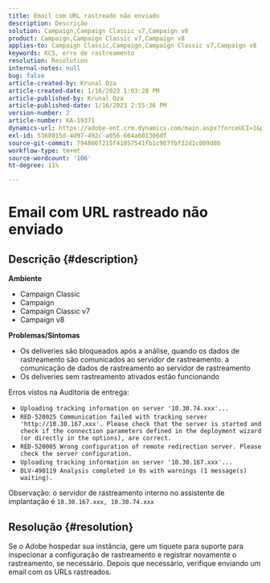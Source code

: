 ```yaml
---
title: Email com URL rastreado não enviado
description: Descrição
solution: Campaign,Campaign Classic v7,Campaign v8
product: Campaign,Campaign Classic v7,Campaign v8
applies-to: Campaign Classic,Campaign,Campaign Classic v7,Campaign v8
keywords: KCS, erro de rastreamento
resolution: Resolution
internal-notes: null
bug: false
article-created-by: Krunal Oza
article-created-date: 1/16/2023 1:03:28 PM
article-published-by: Krunal Oza
article-published-date: 1/16/2023 2:55:36 PM
version-number: 2
article-number: KA-19371
dynamics-url: https://adobe-ent.crm.dynamics.com/main.aspx?forceUCI=1&pagetype=entityrecord&etn=knowledgearticle&id=9f67df27-9e95-ed11-aad1-6045bd006793
exl-id: 5368015d-4d97-492c-a056-664a601306df
source-git-commit: 794866f215f41057541fb1c907fbf32d1c009d8b
workflow-type: tm+mt
source-wordcount: '106'
ht-degree: 11%

---
```


# Email com URL rastreado não enviado

## Descrição {#description}

<b>Ambiente</b>
- Campaign Classic
- Campaign
- Campaign Classic v7
- Campaign v8



<b>Problemas/Sintomas</b>
- Os deliveries são bloqueados após a análise, quando os dados de rastreamento são comunicados ao servidor de rastreamento. a comunicação de dados de rastreamento ao servidor de rastreamento
- Os deliveries sem rastreamento ativados estão funcionando


Erros vistos na Auditoria de entrega:

- `Uploading tracking information on server '10.30.74.xxx'...`
- `RED-520025 Communication failed with tracking server 'http://10.30.167.xxx'. Please check that the server is started and check if the connection parameters defined in the deployment wizard (or directly in the options), are correct.`
- `RED-520005 Wrong configuration of remote redirection server. Please check the server configuration.`
- `Uploading tracking information on server '10.30.167.xxx'...`
- `DLV-490119 Analysis completed in 0s with warnings (1 message(s) waiting).`




Observação: o servidor de rastreamento interno no assistente de implantação é `10.30.167.xxx, 10.30.74.xxx`


## Resolução {#resolution}


Se o Adobe hospedar sua instância, gere um tíquete para suporte para inspecionar a configuração de rastreamento e registrar novamente o rastreamento, se necessário. Depois que necessário, verifique enviando um email com os URLs rastreados.
